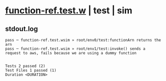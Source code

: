 # [function-ref.test.w](../../../../../../examples/tests/sdk_tests/function/function-ref.test.w) | test | sim

## stdout.log
```log
pass ─ function-ref.test.wsim » root/env0/test:functionArn returns the arn                                                 
pass ─ function-ref.test.wsim » root/env1/test:invoke() sends a request to aws, fails because we are using a dummy function
 
 
Tests 2 passed (2)
Test Files 1 passed (1)
Duration <DURATION>
```

